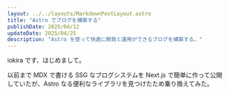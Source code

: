 ```yaml
---
layout: ../../layouts/MarkdownPostLayout.astro
title: "Astro でブログを構築する"
publishDate: 2025/04/12
updateDate: 2025/04/25
description: "Astro を使って快適に開発と運用ができるブログを構築する。"
---
```


iokira です、はじめまして。

以前まで MDX で書ける SSG なブログシステムを Next.js で簡単に作って公開していたが、Astro なる便利なライブラリを見つけたため乗り換えてみた。
